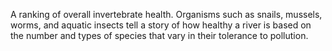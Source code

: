 A ranking of overall invertebrate health. Organisms such as snails, mussels, worms, and aquatic insects tell a story of how healthy a river is based on the number and types of species that vary in their tolerance to pollution.
